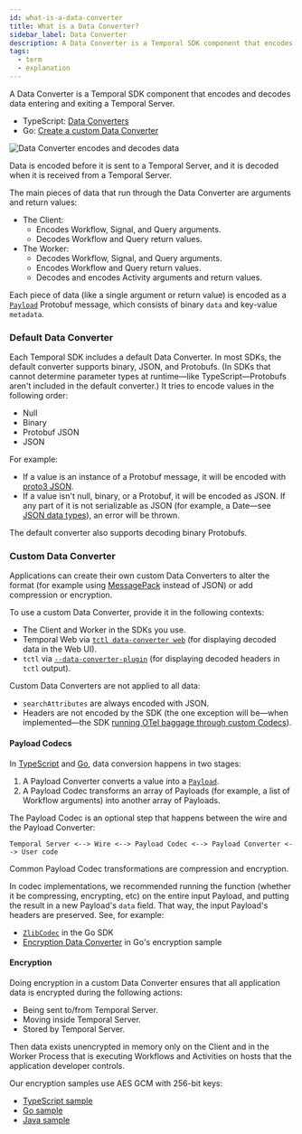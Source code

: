 ```yaml
---
id: what-is-a-data-converter
title: What is a Data Converter?
sidebar_label: Data Converter
description: A Data Converter is a Temporal SDK component that encodes and decodes data entering and exiting a Temporal Server.
tags:
  - term
  - explanation
---
```


A Data Converter is a Temporal SDK component that encodes and decodes data entering and exiting a Temporal Server.

- TypeScript: [Data Converters](/typescript/data-converters)
- Go: [Create a custom Data Converter](/go/how-to-create-a-custom-data-converter-in-go)

![Data Converter encodes and decodes data](/diagrams/default-data-converter.svg)

Data is encoded before it is sent to a Temporal Server, and it is decoded when it is received from a Temporal Server.

The main pieces of data that run through the Data Converter are arguments and return values:

- The Client:
  - Encodes Workflow, Signal, and Query arguments.
  - Decodes Workflow and Query return values.
- The Worker:
  - Decodes Workflow, Signal, and Query arguments.
  - Encodes Workflow and Query return values.
  - Decodes and encodes Activity arguments and return values.

Each piece of data (like a single argument or return value) is encoded as a [`Payload`](https://github.com/temporalio/api/blob/2f980f7ce4349e808b16ec0f21e0fe675f79330f/temporal/api/common/v1/message.proto#L49) Protobuf message, which consists of binary `data` and key-value `metadata`.

### Default Data Converter

Each Temporal SDK includes a default Data Converter.
In most SDKs, the default converter supports binary, JSON, and Protobufs.
(In SDKs that cannot determine parameter types at runtime—like TypeScript—Protobufs aren't included in the default converter.)
It tries to encode values in the following order:

- Null
- Binary
- Protobuf JSON
- JSON

For example:

- If a value is an instance of a Protobuf message, it will be encoded with [proto3 JSON](https://developers.google.com/protocol-buffers/docs/proto3#json).
- If a value isn't null, binary, or a Protobuf, it will be encoded as JSON. If any part of it is not serializable as JSON (for example, a Date—see [JSON data types](https://en.wikipedia.org/wiki/JSON#Data_types)), an error will be thrown.

The default converter also supports decoding binary Protobufs.

### Custom Data Converter

Applications can create their own custom Data Converters to alter the format (for example using [MessagePack](https://msgpack.org/) instead of JSON) or add compression or encryption.

To use a custom Data Converter, provide it in the following contexts:

- The Client and Worker in the SDKs you use.
- Temporal Web via [`tctl data-converter web`](/tctl/dataconverter/web) (for displaying decoded data in the Web UI).
- `tctl` via [`--data-converter-plugin`](/tctl/#--data-converter-plugin) (for displaying decoded headers in `tctl` output).

Custom Data Converters are not applied to all data:

- `searchAttributes` are always encoded with JSON.
- Headers are not encoded by the SDK (the one exception will be—when implemented—the SDK [running OTel baggage through custom Codecs](https://github.com/temporalio/sdk-typescript/issues/514)).

#### Payload Codecs

In [TypeScript](/typescript/data-converters#custom-data-converter) and [Go](https://pkg.go.dev/go.temporal.io/sdk/converter#PayloadCodec), data conversion happens in two stages:

1. A Payload Converter converts a value into a [`Payload`](https://github.com/temporalio/api/blob/2f980f7ce4349e808b16ec0f21e0fe675f79330f/temporal/api/common/v1/message.proto#L49).
2. A Payload Codec transforms an array of Payloads (for example, a list of Workflow arguments) into another array of Payloads.

The Payload Codec is an optional step that happens between the wire and the Payload Converter:

```
Temporal Server <--> Wire <--> Payload Codec <--> Payload Converter <--> User code
```

Common Payload Codec transformations are compression and encryption.

In codec implementations, we recommended running the function (whether it be compressing, encrypting, etc) on the entire input Payload, and putting the result in a new Payload's `data` field. That way, the input Payload's headers are preserved. See, for example:

- [`ZlibCodec`](https://github.com/temporalio/sdk-go/blob/706516c7077ba2e9b40304aeddbed47e25b2a68f/converter/codec.go#L77-L105) in the Go SDK
- [Encryption Data Converter](https://github.com/temporalio/samples-go/blob/15be864c80d4d983ebb8a8fbd3fa5263bcef6930/encryption/data_converter.go#L100-L126) in Go's encryption sample

#### Encryption

Doing encryption in a custom Data Converter ensures that all application data is encrypted during the following actions:

- Being sent to/from Temporal Server.
- Moving inside Temporal Server.
- Stored by Temporal Server.

Then data exists unencrypted in memory only on the Client and in the Worker Process that is executing Workflows and Activities on hosts that the application developer controls.

Our encryption samples use AES GCM with 256-bit keys:

- [TypeScript sample](https://github.com/temporalio/samples-typescript/tree/main/encryption)
- [Go sample](https://github.com/temporalio/samples-go/tree/main/encryption)
- [Java sample](https://github.com/temporalio/samples-java/tree/main/src/main/java/io/temporal/samples/encryptedpayloads)
